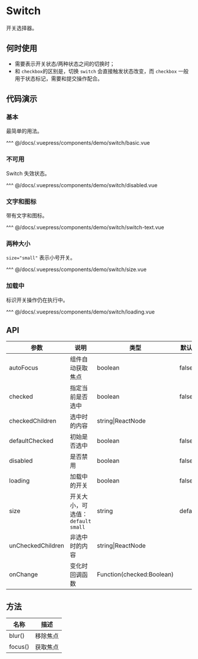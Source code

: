 # Switch

开关选择器。

## 何时使用

- 需要表示开关状态/两种状态之间的切换时；
- 和 `checkbox`的区别是，切换 `switch` 会直接触发状态改变，而 `checkbox` 一般用于状态标记，需要和提交操作配合。

## 代码演示

### 基本

最简单的用法。

<demo-switch-basic/>

^^^ @/docs/.vuepress/components/demo/switch/basic.vue

### 不可用

Switch 失效状态。

<demo-switch-disabled/>

^^^ @/docs/.vuepress/components/demo/switch/disabled.vue

### 文字和图标

带有文字和图标。

<demo-switch-switch-text/>

^^^ @/docs/.vuepress/components/demo/switch/switch-text.vue

### 两种大小

`size="small"` 表示小号开关。

<demo-switch-size/>

^^^ @/docs/.vuepress/components/demo/switch/size.vue

### 加载中

标识开关操作仍在执行中。

<demo-switch-loading/>

^^^ @/docs/.vuepress/components/demo/switch/loading.vue

## API

| 参数 | 说明 | 类型 | 默认值 |
| --- | --- | --- | --- |
| autoFocus | 组件自动获取焦点 | boolean | false |
| checked | 指定当前是否选中 | boolean | false |
| checkedChildren | 选中时的内容 | string\|ReactNode |  |
| defaultChecked | 初始是否选中 | boolean | false |
| disabled | 是否禁用 | boolean | false |
| loading | 加载中的开关 | boolean | false |
| size | 开关大小，可选值：`default` `small` | string | default |
| unCheckedChildren | 非选中时的内容 | string\|ReactNode |  |
| onChange | 变化时回调函数 | Function(checked:Boolean) |  |

## 方法

| 名称 | 描述 |
| --- | --- |
| blur() | 移除焦点 |
| focus() | 获取焦点 |
